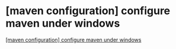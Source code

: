 # [maven configuration] configure maven under windows
[[maven configuration] configure maven under windows](https://aiwithcloud.com/2022/09/19/maven_configuration_configure_maven_under_windows/)